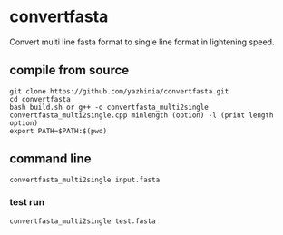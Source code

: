 # convertfasta
Convert multi line fasta format to single line format in lightening speed.


## compile from source
    git clone https://github.com/yazhinia/convertfasta.git
    cd convertfasta
    bash build.sh or g++ -o convertfasta_multi2single convertfasta_multi2single.cpp minlength (option) -l (print length option)
    export PATH=$PATH:$(pwd)
    
## command line
`convertfasta_multi2single input.fasta`

### test run
`convertfasta_multi2single test.fasta`
